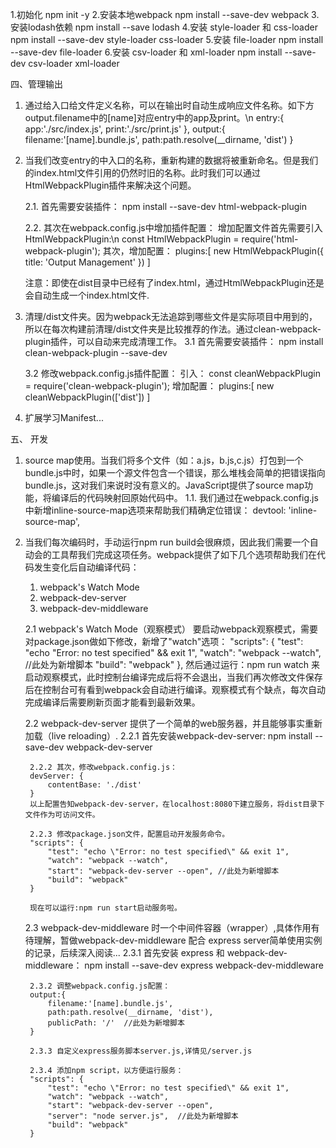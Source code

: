 1.初始化
npm init -y
2.安装本地webpack
npm install --save-dev webpack
3.安装lodash依赖
npm install --save lodash
4.安装 style-loader 和 css-loader
npm install --save-dev style-loader css-loader
5.安装 file-loader
npm install --save-dev file-loader
6.安装 csv-loader 和 xml-loader
npm install --save-dev csv-loader xml-loader

四、管理输出
1. 通过给入口给文件定义名称，可以在输出时自动生成响应文件名称。如下方output.filename中的[name]对应entry中的app及print。\n
    entry:{
            app:'./src/index.js',
            print:'./src/print.js'
    },
    output:{
        filename:'[name].bundle.js',
        path:path.resolve(__dirname, 'dist')
    }

2. 当我们改变entry的中入口的名称，重新构建的数据将被重新命名。但是我们的index.html文件引用的仍然时旧的名称。此时我们可以通过HtmlWebpackPlugin插件来解决这个问题。

    2.1. 首先需要安装插件：
    npm install --save-dev html-webpack-plugin

    2.2. 其次在webpack.config.js中增加插件配置：
    增加配置文件首先需要引入HtmlWebpackPlugin:\n
    const HtmlWebpackPlugin = require('html-webpack-plugin');
    其次，增加配置：
    plugins:[
        new HtmlWebpackPlugin({
            title: 'Output Management'
        })
    ]

    注意：即使在dist目录中已经有了index.html，通过HtmlWebpackPlugin还是会自动生成一个index.html文件.

3. 清理/dist文件夹。因为webpack无法追踪到哪些文件是实际项目中用到的，所以在每次构建前清理/dist文件夹是比较推荐的作法。通过clean-webpack-plugin插件，可以自动来完成清理工作。
    3.1 首先需要安装插件：
    npm install clean-webpack-plugin --save-dev

    3.2 修改webpack.config.js插件配置：
    引入：
    const cleanWebpackPlugin = require('clean-webpack-plugin');
    增加配置：
    plugins:[
        new cleanWebpackPlugin(['dist'])
    ]
4. 扩展学习Manifest...

五、 开发
1. source map使用。当我们将多个文件（如：a.js，b.js,c.js）打包到一个bundle.js中时，如果一个源文件包含一个错误，那么堆栈会简单的把错误指向bundle.js，这对我们来说时没有意义的。JavaScript提供了source map功能，将编译后的代码映射回原始代码中。
    1.1. 我们通过在webpack.config.js中新增inline-source-map选项来帮助我们精确定位错误：
    devtool: 'inline-source-map',

2. 当我们每次编码时，手动运行npm run build会很麻烦，因此我们需要一个自动会的工具帮我们完成这项任务。webpack提供了如下几个选项帮助我们在代码发生变化后自动编译代码：
    1. webpack's Watch Mode
    2. webpack-dev-server
    3. webpack-dev-middleware

    2.1 webpack's Watch Mode（观察模式）
    要启动webpack观察模式，需要对package.json做如下修改，新增了"watch"选项：
    "scripts": {
        "test": "echo \"Error: no test specified\" && exit 1",
        "watch": "webpack --watch",  //此处为新增脚本
        "build": "webpack"
    },
    然后通过运行：npm run watch
    来启动观察模式，此时控制台编译完成后将不会退出，当我们再次修改文件保存后在控制台可有看到webpack会自动进行编译。观察模式有个缺点，每次自动完成编译后需要刷新页面才能看到最新效果。

    2.2 webpack-dev-server 提供了一个简单的web服务器，并且能够事实重新加载（live reloading）.
        2.2.1 首先安装webpack-dev-server:
        npm install --save-dev webpack-dev-server

        2.2.2 其次，修改webpack.config.js：
        devServer: {
            contentBase: './dist'
        }
        以上配置告知webpack-dev-server，在localhost:8080下建立服务，将dist目录下文件作为可访问文件。

        2.2.3 修改package.json文件，配置启动开发服务命令。
        "scripts": {
            "test": "echo \"Error: no test specified\" && exit 1",
            "watch": "webpack --watch",
            "start": "webpack-dev-server --open", //此处为新增脚本
            "build": "webpack"
        }

        现在可以运行:npm run start启动服务啦。

    2.3 webpack-dev-middleware 时一个中间件容器（wrapper）,具体作用有待理解，暂做webpack-dev-middleware 配合 express server简单使用实例的记录，后续深入阅读...
        2.3.1 首先安装 express 和 webpack-dev-middleware：
        npm install --save-dev express webpack-dev-middleware

        2.3.2 调整webpack.config.js配置：
        output:{
            filename:'[name].bundle.js',
            path:path.resolve(__dirname, 'dist'),
            publicPath: '/'  //此处为新增脚本
        }

        2.3.3 自定义express服务脚本server.js,详情见/server.js

        2.3.4 添加npm script，以方便运行服务：
        "scripts": {
            "test": "echo \"Error: no test specified\" && exit 1",
            "watch": "webpack --watch",
            "start": "webpack-dev-server --open",
            "server": "node server.js",  //此处为新增脚本
            "build": "webpack"
        }

